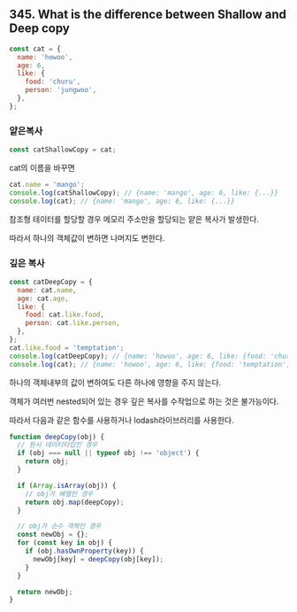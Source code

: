 ## 345. What is the difference between Shallow and Deep copy

```js
const cat = {
  name: 'howoo',
  age: 6,
  like: {
    food: 'churu',
    person: 'jungwoo',
  },
};
```

### 얕은복사

```js
const catShallowCopy = cat;
```

cat의 이름을 바꾸면

```js
cat.name = 'mango';
console.log(catShallowCopy); // {name: 'mango', age: 6, like: {...}}
console.log(cat); // {name: 'mango', age: 6, like: {...}}
```

참조형 테이터를 할당할 경우 메모리 주소만을 할당되는 얕은 복사가 발생한다.

따라서 하나의 객체값이 변하면 나머지도 변한다.

### 깊은 복사

```js
const catDeepCopy = {
  name: cat.name,
  age: cat.age,
  like: {
    food: cat.like.food,
    person: cat.like.person,
  },
};
cat.like.food = 'temptation';
console.log(catDeepCopy); // {name: 'howoo', age: 6, like: {food: 'churu', person: 'jungwoo'}}
console.log(cat); // {name: 'howoo', age: 6, like: {food: 'temptation', person: 'jungwoo'}}
```

하나의 객체내부의 값이 변하여도 다른 하나에 영향을 주지 않는다.

객체가 여러번 nested되어 있는 경우 깊은 복사를 수작업으로 하는 것은 불가능이다.

따라서 다음과 같은 함수를 사용하거나 lodash라이브러리를 사용한다. 

```js
function deepCopy(obj) {
  // 원시 데이터타입인 경우
  if (obj === null || typeof obj !== 'object') {
    return obj;
  }

  if (Array.isArray(obj)) {
    // obj가 배열인 경우
    return obj.map(deepCopy);
  }

  // obj가 순수 객체인 경우
  const newObj = {};
  for (const key in obj) {
    if (obj.hasOwnProperty(key)) {
      newObj[key] = deepCopy(obj[key]);
    }
  }

  return newObj;
}
```
